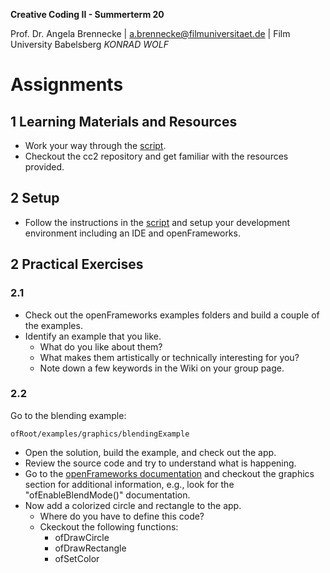<!-- ---  
title: Creative Coding II
author: Angela Brennecke
affiliation: Film University Babelsberg KONRAD WOLF
date: Summer term 20
---   -->
**Creative Coding II - Summerterm 20**

Prof. Dr. Angela Brennecke | a.brennecke@filmuniversitaet.de | Film University Babelsberg *KONRAD WOLF*


# Assignments

## 1 Learning Materials and Resources 

- Work your way through the [script](../readme.md).
- Checkout the cc2 repository and get familiar with the resources provided.

## 2 Setup 

- Follow the instructions in the [script](../readme.md) and setup your development environment including an IDE and openFrameworks.

## 2 Practical Exercises 

### 2.1
- Check out the openFrameworks examples folders and build a couple of the examples.
- Identify an example that you like. 
  - What do you like about them? 
  - What makes them artistically or technically interesting for you?
  - Note down a few keywords in the Wiki on your group page.


### 2.2

Go to the blending example:

```
ofRoot/examples/graphics/blendingExample
```

- Open the solution, build the example, and check out the app.
- Review the source code and try to understand what is happening.
- Go to the [openFrameworks documentation](https://openframeworks.cc/documentation/) and checkout the graphics section for additional information, e.g., look for the "ofEnableBlendMode()" documentation.
- Now add a colorized circle and rectangle to the app. 
  - Where do you have to define this code?
  - Ckeckout the following functions:
    - ofDrawCircle
    - ofDrawRectangle
    - ofSetColor
